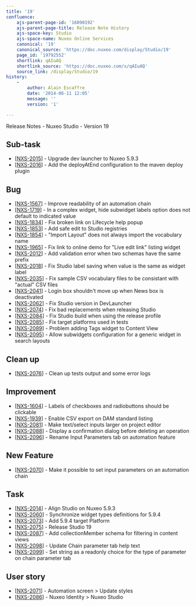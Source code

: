 ```yaml
---
title: '19'
confluence:
    ajs-parent-page-id: '16090192'
    ajs-parent-page-title: Release Note History
    ajs-space-key: Studio
    ajs-space-name: Nuxeo Online Services
    canonical: '19'
    canonical_source: 'https://doc.nuxeo.com/display/Studio/19'
    page_id: '19792552'
    shortlink: qAIuAQ
    shortlink_source: 'https://doc.nuxeo.com/x/qAIuAQ'
    source_link: /display/Studio/19
history:
    - 
        author: Alain Escaffre
        date: '2014-06-11 12:05'
        message: ''
        version: '1'

---
```

Release Notes - Nuxeo Studio - Version 19 <h2> Sub-task </h2> <ul> <li>[<a href='https://jira.nuxeo.com/browse/NXS-2015'>NXS-2015</a>] - Upgrade dev launcher to Nuxeo 5.9.3 </li> <li>[<a href='https://jira.nuxeo.com/browse/NXS-2016'>NXS-2016</a>] - Add the deployAtEnd configuration to the maven deploy plugin </li> </ul> <h2> Bug </h2> <ul> <li>[<a href='https://jira.nuxeo.com/browse/NXS-1567'>NXS-1567</a>] - Improve readability of an automation chain </li> <li>[<a href='https://jira.nuxeo.com/browse/NXS-1719'>NXS-1719</a>] - In a complex widget, hide subwidget labels option does not default to indicated value </li> <li>[<a href='https://jira.nuxeo.com/browse/NXS-1834'>NXS-1834</a>] - Fix broken link on Lifecycle help popup </li> <li>[<a href='https://jira.nuxeo.com/browse/NXS-1853'>NXS-1853</a>] - Add safe edit to Studio registries </li> <li>[<a href='https://jira.nuxeo.com/browse/NXS-1854'>NXS-1854</a>] - &quot;Import Layout&quot; does not always import the vocabulary name </li> <li>[<a href='https://jira.nuxeo.com/browse/NXS-1965'>NXS-1965</a>] - Fix link to online demo for &quot;Live edit link&quot; listing widget </li> <li>[<a href='https://jira.nuxeo.com/browse/NXS-2012'>NXS-2012</a>] - Add validation error when two schemas have the same prefix </li> <li>[<a href='https://jira.nuxeo.com/browse/NXS-2018'>NXS-2018</a>] - Fix Studio label saving when value is the same as widget label </li> <li>[<a href='https://jira.nuxeo.com/browse/NXS-2035'>NXS-2035</a>] - Fix sample CSV vocabulary files to be consistant with &quot;actual&quot; CSV files </li> <li>[<a href='https://jira.nuxeo.com/browse/NXS-2041'>NXS-2041</a>] - Login box shouldn&#39;t move up when News box is deactivated </li> <li>[<a href='https://jira.nuxeo.com/browse/NXS-2062'>NXS-2062</a>] - Fix Studio version in DevLauncher </li> <li>[<a href='https://jira.nuxeo.com/browse/NXS-2074'>NXS-2074</a>] - Fix bad replacements when releasing Studio </li> <li>[<a href='https://jira.nuxeo.com/browse/NXS-2084'>NXS-2084</a>] - Fix Studio build when using the release profile </li> <li>[<a href='https://jira.nuxeo.com/browse/NXS-2085'>NXS-2085</a>] - Fix target platforms used in tests </li> <li>[<a href='https://jira.nuxeo.com/browse/NXS-2089'>NXS-2089</a>] - Problem adding Tags widget to Content View </li> <li>[<a href='https://jira.nuxeo.com/browse/NXS-2095'>NXS-2095</a>] - Allow subwidgets configuration for a generic widget in search layouts </li> </ul> <h2> Clean up </h2> <ul> <li>[<a href='https://jira.nuxeo.com/browse/NXS-2076'>NXS-2076</a>] - Clean up tests output and some error logs </li> </ul> <h2> Improvement </h2> <ul> <li>[<a href='https://jira.nuxeo.com/browse/NXS-1604'>NXS-1604</a>] - Labels of checkboxes and radiobuttons should be clickable </li> <li>[<a href='https://jira.nuxeo.com/browse/NXS-1939'>NXS-1939</a>] - Enable CSV export on DAM standard listing </li> <li>[<a href='https://jira.nuxeo.com/browse/NXS-2081'>NXS-2081</a>] - Make text/select inputs larger on project editor </li> <li>[<a href='https://jira.nuxeo.com/browse/NXS-2088'>NXS-2088</a>] - Display a confirmation dialog before deleting an operation </li> <li>[<a href='https://jira.nuxeo.com/browse/NXS-2096'>NXS-2096</a>] - Rename Input Parameters tab on automation feature </li> </ul> <h2> New Feature </h2> <ul> <li>[<a href='https://jira.nuxeo.com/browse/NXS-2070'>NXS-2070</a>] - Make it possible to set input parameters on an automation chain </li> </ul> <h2> Task </h2> <ul> <li>[<a href='https://jira.nuxeo.com/browse/NXS-2014'>NXS-2014</a>] - Align Studio on Nuxeo 5.9.3 </li> <li>[<a href='https://jira.nuxeo.com/browse/NXS-2060'>NXS-2060</a>] - Synchronize widget types definitions for 5.9.4 </li> <li>[<a href='https://jira.nuxeo.com/browse/NXS-2073'>NXS-2073</a>] - Add 5.9.4 target Platform </li> <li>[<a href='https://jira.nuxeo.com/browse/NXS-2075'>NXS-2075</a>] - Release Studio 19 </li> <li>[<a href='https://jira.nuxeo.com/browse/NXS-2087'>NXS-2087</a>] - Add collectionMember schema for filtering in content views </li> <li>[<a href='https://jira.nuxeo.com/browse/NXS-2098'>NXS-2098</a>] - Update Chain parameter tab help text </li> <li>[<a href='https://jira.nuxeo.com/browse/NXS-2099'>NXS-2099</a>] - Set string as a readonly choice for the type of parameter on chain parameter tab </li> </ul> <h2> User story </h2> <ul> <li>[<a href='https://jira.nuxeo.com/browse/NXS-2071'>NXS-2071</a>] - Automation screen &gt; Update styles </li> <li>[<a href='https://jira.nuxeo.com/browse/NXS-2086'>NXS-2086</a>] - Nuxeo Identity &gt; Nuxeo Studio </li> </ul>